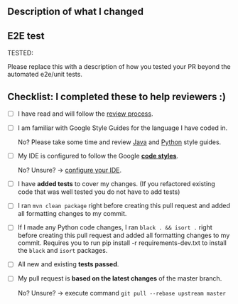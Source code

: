 ## Description of what I changed

<!--- Describe your changes in detail -->
<!--- It can simply be your commit message, which you must have -->
<!--- If your PR is related to an issue , please mention it here. -->
<!--- It is generally a good practice to first file an issue with enough
  context and reference it in the PR, but if you don't have that, please remove
  this section. -->

## E2E test

<!-- There are different scenarios for using the tools in this repo; please
  help your reviewers by describing how you have e2e tested your change. -->

TESTED:

Please replace this with a description of how you tested your PR beyond the
automated e2e/unit tests.

## Checklist: I completed these to help reviewers :)

<!--- Put an `x` in the box if you did the task -->
<!--- If you forgot a task please follow the instructions below -->

- [ ] I have read and will follow the [review process](https://github.com/GoogleCloudPlatform/openmrs-fhir-analytics/blob/master/doc/review_process.md).
- [ ] I am familiar with Google Style Guides for the language I have coded in.

  No? Please take some time and review [Java](https://google.github.io/styleguide/javaguide.html) and [Python](https://google.github.io/styleguide/pyguide.html) style guides.

- [ ] My IDE is configured to follow the Google [**code styles**](https://google.github.io/styleguide/).

  No? Unsure? -> [configure your IDE](https://github.com/google/google-java-format).

- [ ] I have **added tests** to cover my changes. (If you refactored existing code that was well tested you do not have to add tests)
- [ ] I ran `mvn clean package` right before creating this pull request and added all formatting changes to my commit.
- [ ] If I made any Python code changes, I ran `black . && isort .` right before creating this pull request and added all formatting changes to my commit. Requires you to run pip install -r requirements-dev.txt to install the `black` and `isort` packages.
- [ ] All new and existing **tests passed**.
- [ ] My pull request is **based on the latest changes** of the master branch.

  No? Unsure? -> execute command `git pull --rebase upstream master`
